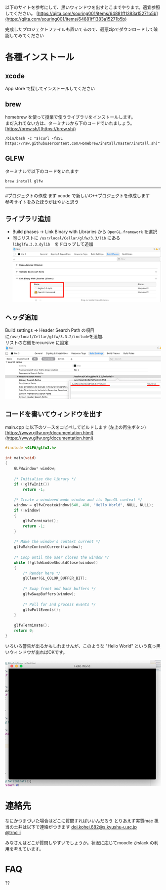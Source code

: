 以下のサイトを参考にして、黒いウィンドウを出すとこまでやります。適宜参照してください。
[https://qiita.com/souring001/items/64881ff1383a15271b5b](https://qiita.com/souring001/items/64881ff1383a15271b5b)

完成したプロジェクトファイルも置いてるので、最悪zipでダウンロードして確認してみてください

# 各種インストール
## xcode
App store で探してインストールしてください  

## brew
homebrew を使って授業で使うライブラリをインストールします。<br>
まだ入れてない方は、ターミナルから下のコードでいれましょう。[https://brew.sh/](https://brew.sh/)
```commandline
/bin/bash -c "$(curl -fsSL https://raw.githubusercontent.com/Homebrew/install/master/install.sh)"
```

## GLFW
ターミナルで以下のコードをいれます
```commandline
brew install glfw
```
---

#プロジェクトの作成
まず xcode で新しいC++プロジェクトを作成します<br>
参考サイトをみたほうがはやいと思う

## ライブラリ追加
* Build phases -> Link Binary with Libraries から ``OpenGL.framework`` を選択
* 同じリストに ``/usr/local/Cellar/glfw/3.3/lib`` にある　``libglfw.3.3.dylib``　をドロップして追加
![](docs/im_link.png)

## ヘッダ追加
Build settings -> Header Search Path の項目に`/usr/local/Cellar/glfw/3.3.2/include`を追加.<br>リストの右側をrecursive に設定<br>
![](docs/im_header.png)

## コードを書いてウィンドウを出す  
main.cpp に以下のソースをコピペしてビルドします (左上の再生ボタン)<br>
[https://www.glfw.org/documentation.html](https://www.glfw.org/documentation.html)<br>

```cpp
#include <GLFW/glfw3.h>

int main(void)
{
    GLFWwindow* window;

    /* Initialize the library */
    if (!glfwInit())
        return -1;

    /* Create a windowed mode window and its OpenGL context */
    window = glfwCreateWindow(640, 480, "Hello World", NULL, NULL);
    if (!window)
    {
        glfwTerminate();
        return -1;
    }

    /* Make the window's context current */
    glfwMakeContextCurrent(window);

    /* Loop until the user closes the window */
    while (!glfwWindowShouldClose(window))
    {
        /* Render here */
        glClear(GL_COLOR_BUFFER_BIT);

        /* Swap front and back buffers */
        glfwSwapBuffers(window);

        /* Poll for and process events */
        glfwPollEvents();
    }

    glfwTerminate();
    return 0;
}
```
いろいろ警告が出るかもしれませんが、このような "Hello World" という真っ黒いウィンドウが出ればOKです。<br><br>
![](docs/im_window.png)

# 連絡先
なにかつまづいた場合はどこに質問すればいいんだろう
とりあえず実質mac 担当の土井は以下で連絡がつきます
doi.kohei.682@s.kyushu-u.ac.jp<br>
[@trnciii](twitter.com/trnciii)

みなさんはどこが質問しやすいでしょうか。状況に応じてmoodle かslack の利用を考えています。

# FAQ
??